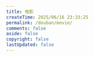 ```yaml
---
title: 电影
createTime: 2025/06/16 23:33:25
permalink: /douban/movie/
comments: false
aside: false
copyright: false
lastUpdated: false
---
```



<idouban type="movie" douban-id="263165274" />